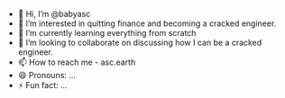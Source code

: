 - 👋 Hi, I’m @babyasc
- 👀 I’m interested in quitting finance and becoming a cracked engineer. 
- 🌱 I’m currently learning everything from scratch
- 💞️ I’m looking to collaborate on discussing how I can be a cracked engineer.
- 📫 How to reach me - asc.earth
- 😄 Pronouns: ...
- ⚡ Fun fact: ...

<!---
babyasc/babyasc is a ✨ special ✨ repository because its `README.md` (this file) appears on your GitHub profile.
You can click the Preview link to take a look at your changes.
--->
